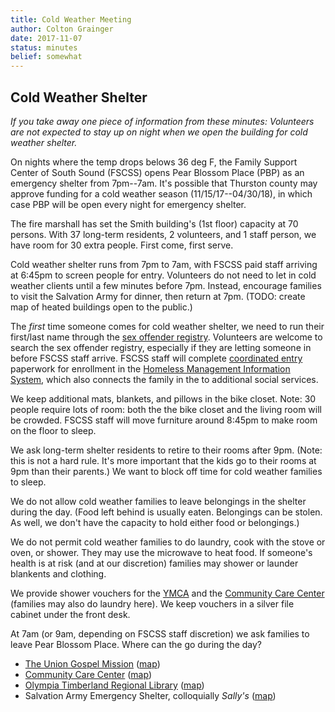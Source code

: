 ```yaml
---
title: Cold Weather Meeting
author: Colton Grainger
date: 2017-11-07
status: minutes
belief: somewhat
---
```


## Cold Weather Shelter

*If you take away one piece of information from these minutes: Volunteers are not expected to stay up on night when we open the building for cold weather shelter.*

On nights where the temp drops belows 36 deg F, the Family Support Center of South Sound (FSCSS) opens Pear Blossom Place (PBP) as an emergency shelter from 7pm--7am. It's possible that Thurston county may approve funding for a cold weather season (11/15/17--04/30/18), in which case PBP will be open every night for emergency shelter. 

The fire marshall has set the Smith building's (1st floor) capacity at 70 persons. With 37 long-term residents, 2 volunteers, and 1 staff person, we have room for 30 extra people. First come, first serve.

Cold weather shelter runs from 7pm to 7am, with FSCSS paid staff arriving at 6:45pm to screen people for entry. Volunteers do not need to let in cold weather clients until a few minutes before 7pm. Instead, encourage families to visit the Salvation Army for dinner, then return at 7pm. (TODO: create map of heated buildings open to the public.)

The *first* time someone comes for cold weather shelter, we need to run their first/last name through the [sex offender registry](https://www.nsopw.gov/). Volunteers are welcome to search the sex offender registry, especially if they are letting someone in before FSCSS staff arrive. FSCSS staff will complete [coordinated entry](https://deptofcommerce.app.box.com/s/8nt4mgmr3izkj9juizisji9w6igdgjd6) paperwork for enrollment in the [Homeless Management Information System](http://www.commerce.wa.gov/serving-communities/homelessness/hmis/), which also connects the family in the to additional social services. 

We keep additional mats, blankets, and pillows in the bike closet. Note: 30 people require lots of room: both the the bike closet and the living room will be crowded. FSCSS staff will move furniture around 8:45pm to make room on the floor to sleep.

We ask long-term shelter residents to retire to their rooms after 9pm. (Note: this is not a hard rule. It's more important that the kids go to their rooms at 9pm than their parents.) We want to block off time for cold weather families to sleep.

We do not allow cold weather families to leave belongings in the shelter during the day. (Food left behind is usually eaten. Belongings can be stolen. As well, we don't have the capacity to hold either food or belongings.) 

We do not permit cold weather families to do laundry, cook with the stove or oven, or shower. They may use the microwave to heat food. If someone's health is at risk (and at our discretion) families may shower or launder blankents and clothing.

We provide shower vouchers for the [YMCA](https://www.google.com/maps/place/South+Sound+YMCA+-+Downtown+YMCA/@47.0438296,-122.9686698,12z/data=!4m8!1m2!2m1!1sYMCA+olympia!3m4!1s0x5491751bc115f4a1:0x3399d2a90110a045!8m2!3d47.043851!4d-122.8986301) and the [Community Care Center](http://washington.providence.org/clinics/providence-community-care-center/) (families may also do laundry here). We keep vouchers in a silver file cabinet under the front desk.

At 7am (or 9am, depending on FSCSS staff discretion) we ask families to leave Pear Blossom Place. Where can the go during the day?
- [The Union Gospel Mission](http://www.ougm.org/) ([map](https://www.google.com/maps/place/Olympia+Union+Gospel+Mission/@47.048138,-122.9023151,17z/data=!3m1!4b1!4m5!3m4!1s0x54917519a6847141:0xc6cc6eecf622d0c1!8m2!3d47.048138!4d-122.9001264))
- [Community Care Center](http://washington.providence.org/clinics/providence-community-care-center/) ([map](https://www.google.com/maps/place/Providence+Community+Care+Center/@47.0457611,-122.8995449,17z/data=!3m1!4b1!4m5!3m4!1s0x54917519513c91dd:0xece682ae23c7efd1!8m2!3d47.0457611!4d-122.8995449))
- [Olympia Timberland Regional Library](http://www.trl.org/Locations/Pages/LibraryInformation.aspx?lib=ol) ([map](https://www.google.com/maps/place/Olympia+Timberland+Library/@47.0412387,-122.9002976,17z/data=!3m1!4b1!4m5!3m4!1s0x5491751d90a12da9:0x8a9f18ea3ed43d65!8m2!3d47.0412387!4d-122.8981089))
- Salvation Army Emergency Shelter, colloquially *Sally's* ([map](https://www.google.com/maps/place/The+Salvation+Army+Emergency/@47.0448785,-122.8925263,17z/data=!3m1!4b1!4m5!3m4!1s0x5491751f98cbd5ab:0x6d3c24ab0e02b984!8m2!3d47.0448785!4d-122.8925263))

